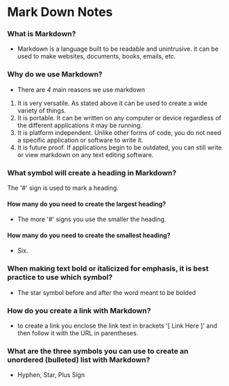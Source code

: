 # Mark Down Notes

### What is Markdown?
 - Markdown is a language built to be readable and unintrusive. it can be used to make websites, documents, books, emails, etc.
### Why do we use Markdown?
 - There are *4* main reasons we use markdown
 1. It is very versatile. As stated above it can be used to create a wide variety of things.
 2. It is portable. It can be written on any computer or device regardless of the different applications it may be running.
 3. It is platform independent. Unlike other forms of code, you do not need a specific application or software to write it.
 4. It is future proof. If applications begin to be outdated, you can still write or view markdown on any text editing software.
### What symbol will create a heading in Markdown?
The '#' sign is used to mark a heading.
 #### How many do you need to create the largest heading?
  - The more '#' signs you use the smaller the heading.
 #### How many do you need to create the smallest heading?
  - Six.
### When making text bold or italicized for emphasis, it is best practice to use which symbol?
  - The star symbol before and after the word meant to be bolded
### How do you create a link with Markdown?
  - to create a link you enclose the link text in brackets '[ Link Here ]' and then follow it with the URL in parentheses.
### What are the three symbols you can use to create an unordered (bulleted) list with Markdown?
  - Hyphen, Star, Plus Sign

